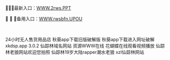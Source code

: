 <p>
	🥠🥠🥠最新入口：<a href="http://www.baidu.com/link?url=6MA2SWnO3Raqke39an_0PUxosM6ZrUGzi1BN9tNnlPW&wd">WWW.2rws.PPT</a> 
	<p>
		👼
👼
👼备用入口：<a href="http://www.baidu.com/link?url=6MA2SWnO3Raqke39an_0PUxosM6ZrUGzi1BN9tNnlPW&wd">WWW.rwsbfn.UPOU</a> 
	</p>
	<p>
		<br />
	</p>
	<p>
		24小时无人售货用品店
秋葵app下载旧版破解版
秋葵app下载进入网址破解
xkdsp.app 3.0.2
仙踪林域名网站
资源WWW在线
花蝴蝶在线观看视频播放
仙踪林老狼网站欢迎您拍照
仙踪林19岁大陆rapper潮水老狼
xzl仙踪林网站
	</p>
